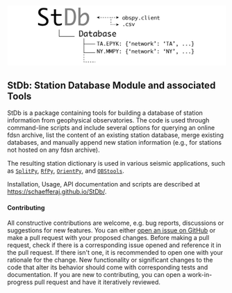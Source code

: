 
![](./stdb/examples/figures/StDb_logo.png)

## StDb: Station Database Module and associated Tools

StDb is a package containing tools for building a database of station information
from geophysical observatories. The code is used through command-line scripts 
and include several options for querying an online fdsn archive, list 
the content of an existing station database, merge existing databases, and 
manually append new station information (e.g., for stations not hosted on
any fdsn archive). 

The resulting station dictionary is used in various seismic applications, 
such as [`SplitPy`](https://github.com/paudetseis/SplitPy), 
[`RfPy`](https://github.com/paudetseis/SplitPy), 
[`OrientPy`](https://github.com/nfsi-canada/OrientPy), and
[`OBStools`](https://github.com/nfsi-canada/OBStools).

Installation, Usage, API documentation and scripts are described at 
https://schaefferaj.github.io/StDb/.

#### Contributing

All constructive contributions are welcome, e.g. bug reports, discussions or 
suggestions for new features. You can either 
[open an issue on GitHub](https://github.com/schaefferaj/StDb/issues) or 
make a pull request with your proposed changes. Before making a pull 
request, check if there is a corresponding issue opened and reference 
it in the pull request. If there isn't one, it is recommended to open 
one with your rationale for the change. New functionality or significant 
changes to the code that alter its behavior should come with corresponding 
tests and documentation. If you are new to contributing, you can open a 
work-in-progress pull request and have it iteratively reviewed.

